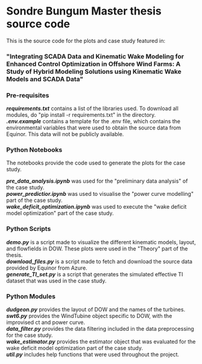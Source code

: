 # Sondre Bungum Master thesis source code
This is the source code for the plots and case study featured in:
### "Integrating SCADA Data and Kinematic Wake Modeling for Enhanced Control Optimization in Offshore Wind Farms: A Study of Hybrid Modeling Solutions using Kinematic Wake Models and SCADA Data"

### Pre-requisites
**_requirements.txt_** contains a list of the libraries used. To download all modules, do "pip install -r requirements.txt" in the directory.\
**_.env.example_** contains a template for the .env file, which contains the environmental variables that were used to obtain the source data from Equinor. This data will not be publicly available.

### Python Notebooks
The notebooks provide the code used to generate the plots for the case study. 

**_pre_data_analysis.ipynb_** was used for the "preliminary data analysis" of the case study.\
_**power_predictior.ipynb**_ was used to visualise the "power curve modelling" part of the case study.\
**_wake_deficit_optimization.ipynb_** was used to execute the "wake deficit model optimization" part of the case study.
### Python Scripts

_**demo.py**_ is a script made to visualize the different kinematic models, layout, and flowfields in DOW. These plots were used in the "Theory" part of the thesis.\
**_download_files.py_** is a script made to fetch and download the source data provided by Equinor from Azure.\
_**generate_TI_set.py**_ is a script that generates the simulated effective TI dataset that was used in the case study.

### Python Modules

_**dudgeon.py**_ provides the layout of DOW and the names of the turbines.\
_**swt6.py**_  provides the WindTubine object specific to DOW, with the improvised ct and power curve.\
_**data_filter.py**_  provides the data filtering included in the data preprocessing for the case study.\
_**wake_estimator.py**_ provides the estimator object that was evaluated for the wake deficit model optimization part of the case study.\
_**util.py**_ includes help functions that were used throughout the project.
